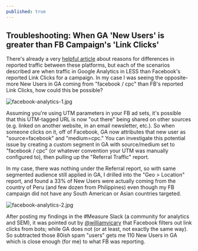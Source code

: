 ```yaml
---
published: true
---
```

## Troubleshooting: When GA 'New Users' is greater than FB Campaign's 'Link Clicks'

There's already a very [helpful article](http://www.stateofdigital.com/facebook-ads-google-analytics-data-mismatch/) about reasons for differences in reported traffic between these platforms, but each of the scenarios described are when traffic in Google Analytics in LESS than Facebook's reported Link Clicks for a campaign. In my case I was seeing the opposite- more New Users in GA coming from "facebook / cpc" than FB's reported Link Clicks, how could this be possible?

![facebook-analytics-1.jpg]({{site.baseurl}}/static/img/facebook-analytics-1.jpg)


Assuming you're using UTM parameters in your FB ad sets, it's possible that this UTM-tagged URL is now "out there" being shared on other sources (e.g. linked on another website, in an email newsletter, etc.). So when someone clicks on it, off of Facebook, GA now attributes that new user as "source=facebook" and "medium=cpc." You can investigate this potential issue by creating a custom segment in GA with source/medium set to "facebook / cpc" (or whatever convention your UTM was manually configured to), then pulling up the "Referral Traffic" report. 

In my case, there was nothing under the Referral report, so with same segmented audience still applied in GA, I drilled into the "Geo > Location" report, and found a 33% of New Users were actually coming from the country of Peru (and few dozen from Philippines) even though my FB campaign did not have any South American or Asian countries targeted. 

![facebook-analytics-2.jpg]({{site.baseurl}}/static/img/facebook-analytics-2.jpg)

After posting my findings in the #Measure Slack (a community for analytics and SEM), it was pointed out by [@williamvicary](https://medium.com/@williamvicary) that Facebook filters out link clicks from bots; while GA does not (or at least, not exactly the same way). So subtracted those 80ish spam "users" gets me 110 New Users in GA which is close enough (for me) to what FB was reporting.
